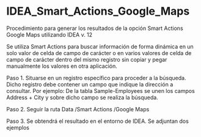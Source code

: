 # IDEA_Smart_Actions_Google_Maps
Procedimiento para generar los resultados de la opción Smart Actions Google Maps utilizando IDEA v. 12 

Se utiliza Smart Actions para buscar información de forma dinámica en un solo valor de celda de campo de carácter o en varios valores de celda de campo de carácter dentro del mismo registro sin copiar y pegar manualmente los valores en otra aplicación.

Paso 1. Situarse en un registro específico para proceder a la búsqueda. Dicho registro debe contener un campo que indique la dirección a consultar. Por ejemplo: De la tabla Sample-Employees se unen los campos Address + City y sobre dicho campo se realiza la búsqueda.

Paso 2. Seguir la ruta Data /Smart Actions /Google Maps

Paso 3. Se obtendrá el resultado en el entorno de IDEA. Se adjuntan dos ejemplos

